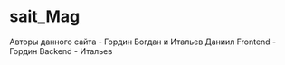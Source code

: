 # sait_Mag
Авторы данного сайта - Гордин Богдан и Итальев Даниил
Frontend - Гордин
Backend - Итальев

